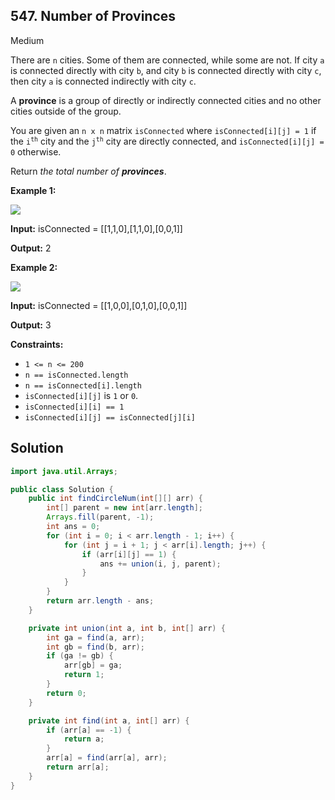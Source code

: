 ## 547\. Number of Provinces

Medium

There are `n` cities. Some of them are connected, while some are not. If city `a` is connected directly with city `b`, and city `b` is connected directly with city `c`, then city `a` is connected indirectly with city `c`.

A **province** is a group of directly or indirectly connected cities and no other cities outside of the group.

You are given an `n x n` matrix `isConnected` where `isConnected[i][j] = 1` if the <code>i<sup>th</sup></code> city and the <code>j<sup>th</sup></code> city are directly connected, and `isConnected[i][j] = 0` otherwise.

Return _the total number of **provinces**_.

**Example 1:**

![](https://assets.leetcode.com/uploads/2020/12/24/graph1.jpg)

**Input:** isConnected = [[1,1,0],[1,1,0],[0,0,1]]

**Output:** 2

**Example 2:**

![](https://assets.leetcode.com/uploads/2020/12/24/graph2.jpg)

**Input:** isConnected = [[1,0,0],[0,1,0],[0,0,1]]

**Output:** 3

**Constraints:**

*   `1 <= n <= 200`
*   `n == isConnected.length`
*   `n == isConnected[i].length`
*   `isConnected[i][j]` is `1` or `0`.
*   `isConnected[i][i] == 1`
*   `isConnected[i][j] == isConnected[j][i]`

## Solution

```java
import java.util.Arrays;

public class Solution {
    public int findCircleNum(int[][] arr) {
        int[] parent = new int[arr.length];
        Arrays.fill(parent, -1);
        int ans = 0;
        for (int i = 0; i < arr.length - 1; i++) {
            for (int j = i + 1; j < arr[i].length; j++) {
                if (arr[i][j] == 1) {
                    ans += union(i, j, parent);
                }
            }
        }
        return arr.length - ans;
    }

    private int union(int a, int b, int[] arr) {
        int ga = find(a, arr);
        int gb = find(b, arr);
        if (ga != gb) {
            arr[gb] = ga;
            return 1;
        }
        return 0;
    }

    private int find(int a, int[] arr) {
        if (arr[a] == -1) {
            return a;
        }
        arr[a] = find(arr[a], arr);
        return arr[a];
    }
}
```